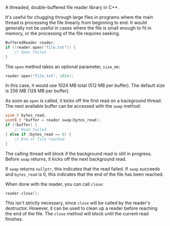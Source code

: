 A threaded, double-buffered file reader library in C++.

It's useful for chugging through large files in programs where the main thread
is processing the file linearly from beginning to end. It would generally not
be useful in cases where the file is small enough to fit in memory, or the
processing of the file requires seeking.

```c++
BufferedReader reader;
if (!reader.open("file.txt")) {
    // Open failed
}
```

The `open` method takes an optional parameter, `size_mb`:

```c++
reader.open("file.txt", 1024);
```

In this case, it would use 1024 MB total (512 MB per buffer). The default size
is 256 MB (128 MB per buffer).

As soon as `open` is called, it kicks off the first read on a background
thread. The next available buffer can be accessed with the `swap` method:

```c++
size_t bytes_read;
uint8_t *buffer = reader.swap(bytes_read);
if (!buffer) {
    // Read failed
} else if (bytes_read == 0) {
    // End of file reached
}
```

The calling thread will block if the background read is still in progress.
Before `swap` returns, it kicks off the next background read.

If `swap` returns `nullptr`, this indicates that the read failed. If `swap`
succeeds and `bytes_read` is 0, this indicates that the end of the file has
been reached.

When done with the reader, you can call `close`:

```c++
reader.close();
```

This isn't strictly necessary, since `close` will be called by the reader's
destructor. However, it can be used to clean up a reader before reaching the
end of the file. The `close` method will block until the current read finishes.
